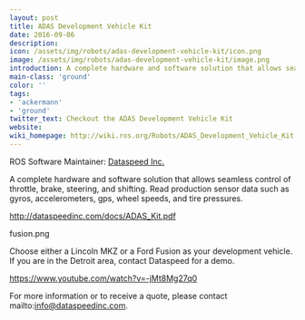```yaml
---
layout: post
title: ADAS Development Vehicle Kit
date: 2016-09-06
description:
icon: /assets/img/robots/adas-development-vehicle-kit/icon.png
image: /assets/img/robots/adas-development-vehicle-kit/image.png
introduction: A complete hardware and software solution that allows seamless control of throttle, brake, steering, and shifting.
main-class: 'ground'
color: ''
tags:
- 'ackermann'
- 'ground'
twitter_text: Checkout the ADAS Development Vehicle Kit
website: 
wiki_homepage: http://wiki.ros.org/Robots/ADAS_Development_Vehicle_Kit
---
```

ROS Software Maintainer: [Dataspeed Inc.](http://dataspeedinc.com/)

A complete hardware and software solution that allows seamless control of throttle, brake, steering, and shifting. Read production sensor data such as gyros, accelerometers, gps, wheel speeds, and tire pressures.

http://dataspeedinc.com/docs/ADAS_Kit.pdf

fusion.png

Choose either a Lincoln MKZ or a Ford Fusion as your development vehicle. If you are in the Detroit area, contact Dataspeed for a demo.

https://www.youtube.com/watch?v=-jMt8Mg27q0

For more information or to receive a quote, please contact mailto:info@dataspeedinc.com.
